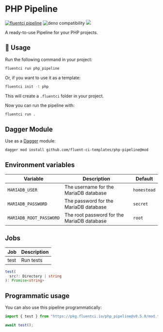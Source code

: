 # PHP Pipeline

[![fluentci pipeline](https://img.shields.io/badge/dynamic/json?label=pkg.fluentci.io&labelColor=%23000&color=%23460cf1&url=https%3A%2F%2Fapi.fluentci.io%2Fv1%2Fpipeline%2Fphp_pipeline&query=%24.version)](https://pkg.fluentci.io/php_pipeline)
![deno compatibility](https://shield.deno.dev/deno/^1.37)
[![](https://img.shields.io/codecov/c/gh/fluent-ci-templates/php-pipeline)](https://codecov.io/gh/fluent-ci-templates/php-pipeline)

A ready-to-use Pipeline for your PHP projects.

## 🚀 Usage

Run the following command in your project:

```bash
fluentci run php_pipeline
```

Or, if you want to use it as a template:

```bash
fluentci init -t php
```

This will create a `.fluentci` folder in your project.

Now you can run the pipeline with:

```bash
fluentci run .
```

## Dagger Module

Use as a [Dagger](https://dagger.io) module:

```bash
dagger mod install github.com/fluent-ci-templates/php-pipeline@mod
```

## Environment variables

| Variable               | Description                                | Default |
| ---------------------- | ------------------------------------------ | ------------- |
|`MARIADB_USER`          | The username for the MariaDB database      | `homestead`        |
|`MARIADB_PASSWORD`      | The password for the MariaDB database      | `secret`    |
|`MARIADB_ROOT_PASSWORD` | The root password for the MariaDB database | `root`        |

## Jobs

| Job       | Description   |
| --------- | ------------- |
| test      | Run tests     |

```typescript
test(
  src?: Directory | string
): Promise<string>
```

## Programmatic usage

You can also use this pipeline programmatically:

```ts
import { test } from "https://pkg.fluentci.io/php_pipeline@v0.5.0/mod.ts";

await test();
```
